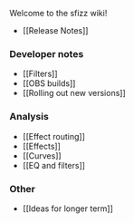 Welcome to the sfizz wiki!

- [[Release Notes]]

### Developer notes

- [[Filters]]
- [[OBS builds]]
- [[Rolling out new versions]]

### Analysis

- [[Effect routing]]
- [[Effects]]
- [[Curves]]
- [[EQ and filters]]

### Other

- [[Ideas for longer term]]
